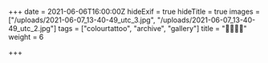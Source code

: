 +++
date = 2021-06-06T16:00:00Z
hideExif = true
hideTitle = true
images = ["/uploads/2021-06-07_13-40-49_utc_3.jpg", "/uploads/2021-06-07_13-40-49_utc_2.jpg"]
tags = ["colourtattoo", "archive", "gallery"]
title = "🎏🎏🎏🎏"
weight = 6

+++
